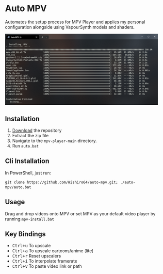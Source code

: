 # Auto MPV

Automates the setup process for MPV Player and applies my personal configuration alongside using VapourSynth models and shaders.

![image](./preview.png)

## Installation
 1. [Download](https://github.com/Hishiro64/mpv-player/archive/refs/heads/main.zip) the repository
 2. Extract the zip file
 3. Navigate to the `mpv-player-main` directory.
 4. Run ``auto.bat``

## Cli Installation
  In PowerShell, just run:

````
git clone https://github.com/Hishiro64/auto-mpv.git; ./auto-mpv/auto.bat
````

## Usage
   Drag and drop videos onto MPV or set MPV as your default video player by running ``mpv-install.bat``

## Key Bindings  
 - <kbd>Ctrl+u</kbd> To upscale
 - <kbd>Ctrl+a</kbd> To upscale cartoons/anime (lite)
 - <kbd>Ctrl+r</kbd> Reset upscalers
 - <kbd>Ctrl+i</kbd> To interpolate framerate
 - <kbd>Ctrl+v</kbd> To paste video link or path 
